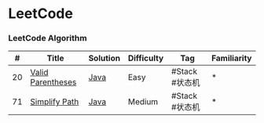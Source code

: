 LeetCode
======

### LeetCode Algorithm

| # | Title | Solution | Difficulty | Tag | Familiarity | 
|---| ----- | -------- | ---------- | --- | ----------- |
|20| [Valid Parentheses](https://leetcode-cn.com/problems/valid-parentheses) | [Java](./src/algorithm/validParentheses) | Easy | #Stack #状态机 | * | 
|71| [Simplify Path](https://leetcode-cn.com/problems/simplify-path) | [Java](./src/algorithm/simplifyPath) | Medium | #Stack #状态机 | * | 

